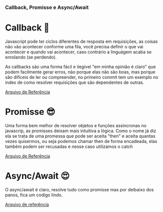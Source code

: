 ### Callback, Promisse e Async/Await

<h1> Callback 🙁 </h1>

<p> Javascript pode ter ciclos diferentes de resposta em requisições, as coisas não
vão acontecer conforme uma fila, você precisa definir o que vai acontecer e quando vai
acontecer, caso contrário a linguágem acaba se enrolando (se perdendo). </p>

<p> As callbacks são uma forma fácil e ilegível "em minha opinião é claro" que podem facilmente gerar erros, não porque elas não são boas, mas porque são difíceis de ler ou compreender, no primeiro commit tem um exemplo no index de como resolver requisições que são dependentes de outras. </p>

[Arquivo de Referência](https://github.com/andremartds/js_callback_promisse_asyck_await/blob/master/callback.js)

<h1> Promisse 😎 </h1>

<p> Uma forma bem melhor de resolver objetos e funções assincronas no javascrip, as promisses deixam mais intuitiva a lógica. Como o nome já diz ela se trata de uma promessa que pode ser aceita "then" e aceita quantas vezes quisermos, ou seja podemos chamar then de forma encadeada, elas também podem ser recusadas e nesse caso utilizamos o catch </p>

[Arquivo de Referência](https://github.com/andremartds/js_callback_promisse_asyck_await/blob/master/promisses.js)

<h1> Async/Await 😍  </h1>

<p> O async/await é claro, resolve tudo como promisse mas por deibaixo dos panos, fica um codigo lindo.</p>

[Arquivo de referência](https://github.com/andremartds/js_callback_promisse_asyck_await/blob/master/asyncawait.js)
